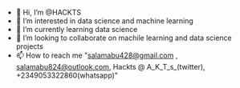 - 👋 Hi, I’m @HACKTS
- 👀 I’m interested in data science and machine learning
- 🌱 I’m currently learning data science
- 💞️ I’m looking to collaborate on machile learning and data science projects
- 📫 How to reach me "salamabu428@gmail.com , salamabu824@outlook.com, Hackts @ A_K_T_s_(twitter), +2349053322860(whatsapp)"

<!---
HACKTS/HACKTS is a ✨ special ✨ repository because its `README.md` (this file) appears on your GitHub profile.
You can click the Preview link to take a look at your changes.
--->

